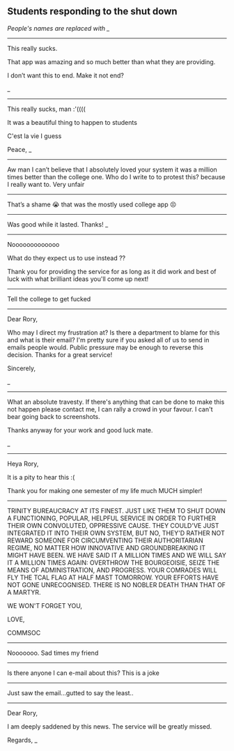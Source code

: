 ## Students responding to the shut down

*People's names are replaced with _*

----

This really sucks.

That app was amazing and so much better than what they are providing.

I don’t want this to end. Make it not end?

_

---

This really sucks, man :'((((

It was a beautiful thing to happen to students

C'est la vie I guess

Peace,
_

---

Aw man I can’t believe that I absolutely loved your system it was a million times better than the college one. Who do I write to to protest this? because I really want to. Very unfair

---

That’s a shame 😭 that was the mostly used college app 😣

---

Was good while it lasted. Thanks! _

---

Nooooooooooooo

What do they expect us to use instead ??

Thank you for providing the service for as long as it did work and best of luck with what brilliant ideas you'll come up next!


---

Tell the college to get fucked


---

Dear Rory,

Who may I direct my frustration at? Is there a department to blame for this and what is their email? I'm pretty sure if you asked all of us to send in emails people would. Public pressure may be enough to reverse this decision. Thanks for a great service!

Sincerely,

_


---

What an absolute travesty. If there's anything that can be done to make this not happen please contact me, I can rally a crowd in your favour. I can't bear going back to screenshots.

Thanks anyway for your work and good luck mate. 

_


---

Heya Rory,

It is a pity to hear this :(

Thank you for making one semester of my life much MUCH simpler!


---

TRINITY BUREAUCRACY AT ITS FINEST. JUST LIKE THEM TO SHUT DOWN A FUNCTIONING, POPULAR, HELPFUL SERVICE IN ORDER TO FURTHER THEIR OWN CONVOLUTED, OPPRESSIVE CAUSE. THEY COULD'VE JUST INTEGRATED IT INTO THEIR OWN SYSTEM, BUT NO, THEY'D RATHER NOT REWARD SOMEONE FOR CIRCUMVENTING THEIR AUTHORITARIAN REGIME, NO MATTER HOW INNOVATIVE AND GROUNDBREAKING IT MIGHT HAVE BEEN. WE HAVE SAID IT A MILLION TIMES AND WE WILL SAY IT A MILLION TIMES AGAIN: OVERTHROW THE BOURGEOISIE, SEIZE THE MEANS OF ADMINISTRATION, AND PROGRESS. YOUR COMRADES WILL FLY THE TCAL FLAG AT HALF MAST TOMORROW. YOUR EFFORTS HAVE NOT GONE UNRECOGNISED. THERE IS NO NOBLER DEATH THAN THAT OF A MARTYR.

WE WON'T FORGET YOU,

LOVE,

COMMSOC


---

Nooooooo. Sad times my friend


---

Is there anyone I can e-mail about this? This is a joke


---

Just saw the email...gutted to say the least..


---

Dear Rory,

I am deeply saddened by this news. The service will be greatly missed.

Regards,
_




